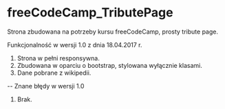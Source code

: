 # freeCodeCamp_TributePage
Strona zbudowana na potrzeby kursu freeCodeCamp, prosty tribute page.

Funkcjonalność w wersji 1.0 z dnia 18.04.2017 r.

1. Strona w pełni responsywna.
2. Zbudowana w oparciu o bootstrap, stylowana wyłącznie klasami.
3. Dane pobrane z wikipedii.

--
Znane błędy w wersji 1.0

1. Brak.